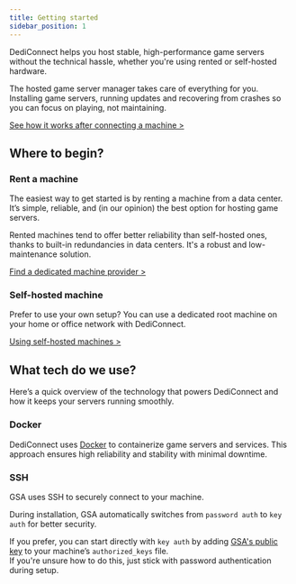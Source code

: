 ```yaml
---
title: Getting started
sidebar_position: 1
---
```


DediConnect helps you host stable, high-performance game servers without the technical hassle, whether you're using rented or self-hosted hardware.

The hosted game server manager takes care of everything for you.\
Installing game servers, running updates and recovering from crashes so you can focus on playing, not maintaining.

[See how it works after connecting a machine >](/dashboard/machines/getting_started)

## Where to begin?

### Rent a machine

The easiest way to get started is by renting a machine from a data center. It’s simple, reliable, and (in our opinion) the best option for hosting game servers.

Rented machines tend to offer better reliability than self-hosted ones, thanks to built-in redundancies in data centers. It's a robust and low-maintenance solution.

[Find a dedicated machine provider >](/getting_started/dediconnect/hosting_providers)

### Self-hosted machine

Prefer to use your own setup? You can use a dedicated root machine on your home or office network with DediConnect.

[Using self-hosted machines >](/getting_started/dediconnect/self-hosted_machine)

## What tech do we use?

Here’s a quick overview of the technology that powers DediConnect and how it keeps your servers running smoothly.

### Docker

DediConnect uses [Docker](https://www.docker.com/) to containerize game servers and services. This approach ensures high reliability and stability with minimal downtime.

### SSH

GSA uses SSH to securely connect to your machine.

During installation, GSA automatically switches from `password auth` to `key auth` for better security.

If you prefer, you can start directly with `key auth` by adding [GSA's public key](/getting_started/security#public-ssh-key) to your machine’s `authorized_keys` file.  
If you're unsure how to do this, just stick with password authentication during setup.
